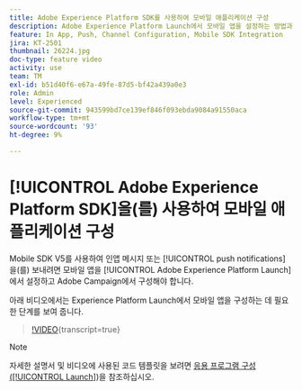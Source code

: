 ```yaml
---
title: Adobe Experience Platform SDK를 사용하여 모바일 애플리케이션 구성
description: Adobe Experience Platform Launch에서 모바일 앱을 설정하는 방법과 Adobe Campaign에서 모바일 앱을 구성하는 방법에 대해 알아봅니다.
feature: In App, Push, Channel Configuration, Mobile SDK Integration
jira: KT-2501
thumbnail: 26224.jpg
doc-type: feature video
activity: use
team: TM
exl-id: b51d40f6-e67a-49fe-87d5-bf42a439a0e3
role: Admin
level: Experienced
source-git-commit: 943599bd7ce139ef846f093ebda9084a91550aca
workflow-type: tm+mt
source-wordcount: '93'
ht-degree: 9%

---
```



# [!UICONTROL Adobe Experience Platform SDK]을(를) 사용하여 모바일 애플리케이션 구성

Mobile SDK V5를 사용하여 인앱 메시지 또는 [!UICONTROL push notifications]을(를) 보내려면 모바일 앱을 [!UICONTROL Adobe Experience Platform Launch]에서 설정하고 Adobe Campaign에서 구성해야 합니다.

아래 비디오에서는 Experience Platform Launch에서 모바일 앱을 구성하는 데 필요한 단계를 보여 줍니다.

>[!VIDEO](https://video.tv.adobe.com/v/26224?learn=on){transcript=true}

>[!NOTE]
>
>자세한 설명서 및 비디오에 사용된 코드 템플릿을 보려면 [응용 프로그램 구성([!UICONTROL Launch]](https://experienceleague.adobe.com/docs/campaign-standard/using/administrating/configuring-channels/configuring-a-mobile-application.html?lang=ko))을 참조하십시오.
